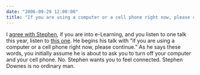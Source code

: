 ```yaml
---
date: "2006-09-29 12:00:00"
title: "If you are using a computer or a cell phone right now, please continue"
---
```




I [agree with Stephen](http://www.downes.ca/cgi-bin/page.cgi?post=35885), if you are into e-Learning, and you listen to one talk this year, listen to [this one](http://www.downes.ca/files/audio/nz3.mp3). He begins his talk with &ldquo;if you are using a computer or a cell phone right now, please continue.&rdquo; As he says these words, you initially assume he is about to ask you to turn off your computer and your cell phone. No. Stephen wants you to feel connected. Stephen Downes is no ordinary man.

